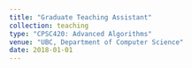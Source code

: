 ```yaml
---
title: "Graduate Teaching Assistant"
collection: teaching
type: "CPSC420: Advanced Algorithms"
venue: "UBC, Department of Computer Science"
date: 2018-01-01
---
```



